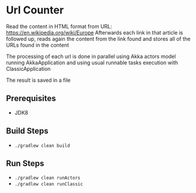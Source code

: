 # Url Counter #

Read the content in HTML format from URL: https://en.wikipedia.org/wiki/Europe
Afterwards each link in that article is followed up, reads again the content from the link found and stores all of the URLs found in the content

The processing of each url is done in parallel using Akka actors model running AkkaApplication
and using usual runnable tasks execution with ClassicApplication

The result is saved in a file

## Prerequisites
- JDK8

## Build Steps
- `./gradlew clean build`

## Run Steps
- `./gradlew clean runActors`
- `./gradlew clean runClassic`
